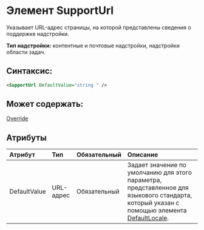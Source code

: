 
# Элемент SupportUrl
Указывает URL-адрес страницы, на которой представлены сведения о поддержке надстройки.

 **Тип надстройки:** контентные и почтовые надстройки, надстройки области задач.


## Синтаксис:


```XML
<SupportUrl DefaultValue="string " />
```


## Может содержать:

[Override](../../reference/manifest/override.md)


## Атрибуты



|**Атрибут**|**Тип**|**Обязательный**|**Описание**|
|:-----|:-----|:-----|:-----|
|DefaultValue|URL-адрес|Обязательный|Задает значение по умолчанию для этого параметра, представленное для языкового стандарта, который указан с помощью элемента [DefaultLocale](../../reference/manifest/defaultlocale.md).|
